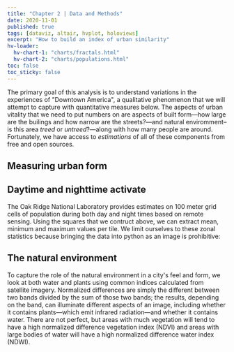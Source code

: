 ```yaml
---
title: "Chapter 2 | Data and Methods"
date: 2020-11-01
published: true
tags: [dataviz, altair, hvplot, holoviews]
excerpt: "How to build an index of urban similarity"
hv-loader:
  hv-chart-1: "charts/fractals.html"
  hv-chart-2: "charts/populations.html"
toc: false
toc_sticky: false
---
```


The primary goal of this analysis is to understand variations in the experiences of "Downtown America", a qualitative phenomenon that we will attempt to capture with quantitative measures below. The aspects of urban vitality that we need to put numbers on are aspects of built form—how large are the builings and how narrow are the streets?—and natural enviromment–is this area *treed* or *untreed*?—along with how many people are around. Fortunately, we have access to *estimations* of all of these components from free and open sources.

## Measuring urban form

<div id="hv-chart-1"></div>

## Daytime and nighttime activate

The Oak Ridge National Laboratory provides estimates on 100 meter grid cells of population during both day and night times based on remote sensing. Using the squares that we contruct above, we can extract mean, minimum and maximum values per tile. We limit ourselves to these zonal statistics because bringing the data into python as an image is prohibitive: 

<div id="hv-chart-2"></div>

## The natural environment

To capture the role of the natural environment in a city's feel and form, we look at both water and plants using common indices calculated from satellite imagery. Normalized differences are simply the different between two bands divided by the sum of those two bands; the results, depending on the band, can illuminate different aspects of an image, including whether it contains plants—which emit infrared radiation—and whether it contains water. There are not perfect, but areas with much vegetation will tend to have a high normalized difference vegetation index (NDVI) and areas with large bodies of water will have a high normalized difference water index (NDWI). 


